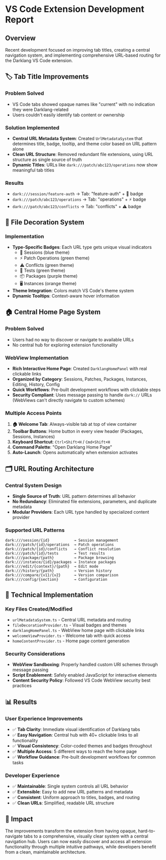 # VS Code Extension Development Report

## Overview
Recent development focused on improving tab titles, creating a central navigation system, and implementing comprehensive URL-based routing for the Darklang VS Code extension.

## 🏷️ Tab Title Improvements

### Problem Solved
- VS Code tabs showed opaque names like "current" with no indication they were Darklang-related
- Users couldn't easily identify tab content or ownership

### Solution Implemented
- **Central URL Metadata System**: Created `UrlMetadataSystem` that determines title, badge, tooltip, and theme color based on URL pattern alone
- **Clean URL Structure**: Removed redundant file extensions, using URL structure as single source of truth
- **Dynamic Titles**: URLs like `dark:///patch/abc123/operations` now show meaningful tab titles

### Results
- `dark:///session/feature-auth` → Tab: "feature-auth" + 🏢 badge
- `dark:///patch/abc123/operations` → Tab: "operations" + ⚡ badge
- `dark:///patch/abc123/conflicts` → Tab: "conflicts" + ⚠️ badge

## 🎨 File Decoration System

### Implementation
- **Type-Specific Badges**: Each URL type gets unique visual indicators
  - 🏢 Sessions (blue theme)
  - ⚡ Patch Operations (green theme)
  - ⚠️ Conflicts (green theme)
  - 🧪 Tests (green theme)
  - 📦 Packages (purple theme)
  - 🖥️ Instances (orange theme)
- **Theme Integration**: Colors match VS Code's theme system
- **Dynamic Tooltips**: Context-aware hover information

## 🏠 Central Home Page System

### Problem Solved
- Users had no way to discover or navigate to available URLs
- No central hub for exploring extension functionality

### WebView Implementation
- **Rich Interactive Home Page**: Created `DarklangHomePanel` with real clickable links
- **Organized by Category**: Sessions, Patches, Packages, Instances, Editing, History, Config
- **Quick Workflows**: Pre-built development workflows with clickable steps
- **Security Compliant**: Uses message passing to handle `dark://` URLs (WebViews can't directly navigate to custom schemes)

### Multiple Access Points
1. **🏠 Welcome Tab**: Always-visible tab at top of view container
2. **Toolbar Buttons**: Home button in every view header (Packages, Sessions, Instances)
3. **Keyboard Shortcut**: `Ctrl+Shift+H` / `Cmd+Shift+H`
4. **Command Palette**: "Open Darklang Home Page"
5. **Auto-Launch**: Opens automatically when extension activates

## 🗂️ URL Routing Architecture

### Central System Design
- **Single Source of Truth**: URL pattern determines all behavior
- **No Redundancy**: Eliminated file extensions, parameters, and duplicate metadata
- **Modular Providers**: Each URL type handled by specialized content provider

### Supported URL Patterns
```
dark:///session/{id}           → Session management
dark:///patch/{id}/operations  → Patch operations
dark:///patch/{id}/conflicts   → Conflict resolution
dark:///patch/{id}/tests       → Test results
dark:///package/{path}         → Package browsing
dark:///instance/{id}/packages → Instance packages
dark:///edit/{context}/{path}  → Edit mode
dark:///history/{path}         → Version history
dark:///compare/{v1}/{v2}      → Version comparison
dark:///config/{section}       → Configuration
```

## 🔧 Technical Implementation

### Key Files Created/Modified
- `urlMetadataSystem.ts` - Central URL metadata and routing
- `fileDecorationProvider.ts` - Visual badges and themes
- `darklangHomePanel.ts` - WebView home page with clickable links
- `welcomeViewProvider.ts` - Welcome tab with quick access
- `homeContentProvider.ts` - Home page content generation

### Security Considerations
- **WebView Sandboxing**: Properly handled custom URI schemes through message passing
- **Script Enablement**: Safely enabled JavaScript for interactive elements
- **Content Security Policy**: Followed VS Code WebView security best practices

## 📊 Results

### User Experience Improvements
- ✅ **Tab Clarity**: Immediate visual identification of Darklang tabs
- ✅ **Easy Navigation**: Central hub with 40+ clickable links to all functionality
- ✅ **Visual Consistency**: Color-coded themes and badges throughout
- ✅ **Multiple Access**: 5 different ways to reach the home page
- ✅ **Workflow Guidance**: Pre-built development workflows for common tasks

### Developer Experience
- ✅ **Maintainable**: Single system controls all URL behavior
- ✅ **Extensible**: Easy to add new URL patterns and metadata
- ✅ **Consistent**: Uniform approach to titles, badges, and routing
- ✅ **Clean URLs**: Simplified, readable URL structure

## 🎯 Impact

The improvements transform the extension from having opaque, hard-to-navigate tabs to a comprehensive, visually clear system with a central navigation hub. Users can now easily discover and access all extension functionality through multiple intuitive pathways, while developers benefit from a clean, maintainable architecture.
